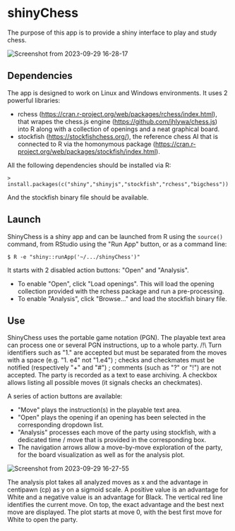 # shinyChess

The purpose of this app is to provide a shiny interface to play and study chess.

![Screenshot from 2023-09-29 16-28-17](https://github.com/Almarch/shinyChess/assets/13364928/6dcfedc7-2369-4f4d-a026-101ca7597965)

## Dependencies

The app is designed to work on Linux and Windows environments. It uses 2 powerful libraries:

- rchess (https://cran.r-project.org/web/packages/rchess/index.html), that wrapes the chess.js engine (https://github.com/jhlywa/chess.js) into R along with a collection of openings and a neat graphical board.
- stockfish (https://stockfishchess.org/), the reference chess AI that is connected to R via the homonymous package (https://cran.r-project.org/web/packages/stockfish/index.html).

All the following dependencies should be installed via R:

```
> install.packages(c("shiny","shinyjs","stockfish","rchess","bigchess"))
```

And the stockfish binary file should be available.

## Launch

ShinyChess is a shiny app and can be launched from R using the ```source()``` command, from RStudio using the "Run App" button, or as a command line:
```
$ R -e "shiny::runApp('~/.../shinyChess')"
```

It starts with 2 disabled action buttons: "Open" and "Analysis".
- To enable "Open", click "Load openings". This will load the opening collection provided with the rchess package and run a pre-processing.
- To enable "Analysis", click "Browse..." and load the stockfish binary file.

## Use

ShinyChess uses the portable game notation (PGN). The playable text area can process one or several PGN instructions, up to a whole party. /!\ Turn identifiers such as "1." are accepted but must be separated from the moves with a space (e.g. "1. e4" not "1.e4") ; checks and checkmates must be notified (respectively "+" and "#") ; comments (such as "?" or "!") are not accepted. The party is recorded as a text to ease archiving. A checkbox allows listing all possible moves (it signals checks an checkmates).

A series of action buttons are available:
- "Move" plays the instruction(s) in the playable text area.
- "Open" plays the opening if an opening has been selected in the corresponding dropdown list.
- "Analysis" processes each move of the party using stockfish, with a dedicated time / move that is provided in the corresponding box.
- The navigation arrows allow a move-by-move exploration of the party, for the board visualization as well as for the analysis plot.

![Screenshot from 2023-09-29 16-27-55](https://github.com/Almarch/shinyChess/assets/13364928/8c577803-e4b0-47c3-bd61-516137649082)

The analysis plot takes all analyzed moves as x and the advantage in centipawn (cp) as y on a sigmoid scale. A positive value is an advantage for White and a negative value is an advantage for Black. The vertical red line identifies the current move. On top, the exact advantage and the best next move are displayed. The plot starts at move 0, with the best first move for White to open the party.
